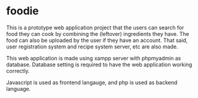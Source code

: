 # foodie
This is a prototype web application project that the users can search for food they can cook by combining the (leftover) ingredients they have. The food can also be uploaded by the user if they have an account. That said, user registration system and recipe system server, etc are also made.

This web application is made using xampp server with phpmyadmin as database. Database setting is required to have the web application working correctly.

Javascript is used as frontend langauge, and php is used as backend language.
